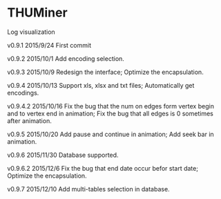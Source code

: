 # THUMiner
Log visualization

v0.9.1 2015/9/24
First commit

v0.9.2 2015/10/1
Add encoding selection.

v0.9.3 2015/10/9
Redesign the interface;
Optimize the encapsulation.

v0.9.4 2015/10/13
Support xls, xlsx and txt files;
Automatically get encodings.

v0.9.4.2 2015/10/16
Fix the bug that the num on edges form vertex begin and to vertex end in animation;
Fix the bug that all edges is 0 sometimes after animation.

v0.9.5 2015/10/20
Add pause and continue in animation;
Add seek bar in animation.

v0.9.6 2015/11/30
Database supported.

v0.9.6.2 2015/12/6
Fix the bug that end date occur befor start date;
Optimize the encapsulation.

v0.9.7 2015/12/10
Add multi-tables selection in database.